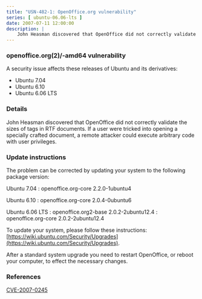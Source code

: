 ```yaml
---
title: "USN-482-1: OpenOffice.org vulnerability"
series: [ ubuntu-06.06-lts ]
date: 2007-07-11 12:00:00
description: |
    John Heasman discovered that OpenOffice did not correctly validate the sizes of tags in RTF documents.  If a user were tricked into opening a specially crafted document, a remote attacker could execute arbitrary code with user privileges.
--- 
```

 
### openoffice.org(2)/-amd64 vulnerability

A security issue affects these releases of Ubuntu and its derivatives:

* Ubuntu 7.04
* Ubuntu 6.10
* Ubuntu 6.06 LTS

### Details

John Heasman discovered that OpenOffice did not correctly validate the sizes of tags in RTF documents. If a user were tricked into opening a specially crafted document, a remote attacker could execute arbitrary code with user privileges.

### Update instructions

The problem can be corrected by updating your system to the following package version:

Ubuntu 7.04
 : openoffice.org-core <span>2.2.0-1ubuntu4</span>

Ubuntu 6.10
 : openoffice.org-core <span>2.0.4-0ubuntu6</span>

Ubuntu 6.06 LTS
 : openoffice.org2-base <span>2.0.2-2ubuntu12.4</span>
 : openoffice.org-core <span>2.0.2-2ubuntu12.4</span>

To update your system, please follow these instructions: [https://wiki.ubuntu.com/Security/Upgrades](https://wiki.ubuntu.com/Security/Upgrades).

After a standard system upgrade you need to restart OpenOffice, or reboot your computer, to effect the necessary changes.

### References

 [CVE-2007-0245](http://people.ubuntu.com/~ubuntu-security/cve/CVE-2007-0245)
 
